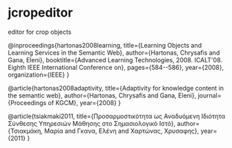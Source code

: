 jcropeditor
===========


editor for crop objects



@inproceedings{hartonas2008learning,
  title={Learning Objects and Learning Services in the Semantic Web},
  author={Hartonas, Chrysafis and Gana, Eleni},
  booktitle={Advanced Learning Technologies, 2008. ICALT'08. Eighth IEEE International Conference on},
  pages={584--586},
  year={2008},
  organization={IEEE}
}

@article{hartonas2008adaptivity,
  title={Adaptivity for knowledge content in the semantic web},
  author={Hartonas, Chrysafis and Gana, Eleni},
  journal={Proceedings of KGCM},
  year={2008}
}

@article{tsiakmaki2011,
  title={Προσαρμοστικότητα ως Αναδυόμενη Ιδιότητα Σύνθεσης Υπηρεσιών Μάθησης στο Σημασιολογικό Ιστό},
  author={Τσιακμάκη, Μαρία and Γκανα, Ελένη and Χαρτώνας, Χρυσαφης},
  year={2011}
}

